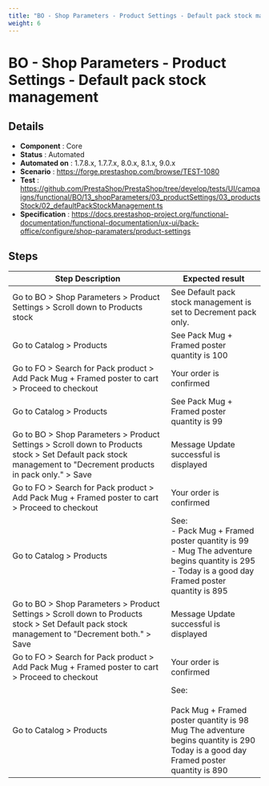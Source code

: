 ```yaml
---
title: "BO - Shop Parameters - Product Settings - Default pack stock management"
weight: 6
---
```


# BO - Shop Parameters - Product Settings - Default pack stock management
## Details
* **Component** : Core
* **Status** : Automated
* **Automated on** : 1.7.8.x, 1.7.7.x, 8.0.x, 8.1.x, 9.0.x
* **Scenario** : https://forge.prestashop.com/browse/TEST-1080
* **Test** : https://github.com/PrestaShop/PrestaShop/tree/develop/tests/UI/campaigns/functional/BO/13_shopParameters/03_productSettings/03_productsStock/02_defaultPackStockManagement.ts
* **Specification** : https://docs.prestashop-project.org/functional-documentation/functional-documentation/ux-ui/back-office/configure/shop-paramaters/product-settings

## Steps
| Step Description | Expected result |
| ----- | ----- |
| Go to BO > Shop Parameters > Product Settings > Scroll down to Products stock | See Default pack stock management is set to Decrement pack only. |
| Go to Catalog > Products | See Pack Mug + Framed poster quantity is 100 |
| Go to FO > Search for Pack product > Add Pack Mug + Framed poster to cart > Proceed to checkout | Your order is confirmed |
| Go to Catalog > Products | See Pack Mug + Framed poster quantity is 99 |
| Go to BO > Shop Parameters > Product Settings > Scroll down to Products stock > Set Default pack stock management to "Decrement products in pack only." > Save | Message Update successful is displayed |
| Go to FO > Search for Pack product > Add Pack Mug + Framed poster to cart > Proceed to checkout | Your order is confirmed |
| Go to Catalog > Products | See:<br>- Pack Mug + Framed poster quantity is 99<br>- Mug The adventure begins quantity is 295<br>- Today is a good day Framed poster quantity is 895 |
| Go to BO > Shop Parameters > Product Settings > Scroll down to Products stock > Set Default pack stock management to "Decrement both." > Save | Message Update successful is displayed |
| Go to FO > Search for Pack product > Add Pack Mug + Framed poster to cart > Proceed to checkout | Your order is confirmed |
| Go to Catalog > Products | See:<br><br>Pack Mug + Framed poster quantity is 98<br>Mug The adventure begins quantity is 290<br>Today is a good day Framed poster quantity is 890 |
